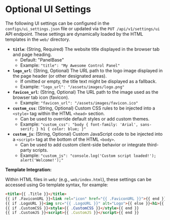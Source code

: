 # Optional UI Settings

The following UI settings can be configured in the `configs/ui_settings.json` file or updated via the `PUT /api/v1/settings/ui` API endpoint. These settings are dynamically loaded by the HTML templates in the `web/` directory.

- **`title`**: (String, Required) The website title displayed in the browser tab and page heading.
  - Default: "PanelBase"
  - Example: `"title": "My Awesome Control Panel"`
- **`logo_url`**: (String, Optional) The URL path to the logo image displayed in the page header (or other designated areas).
  - If omitted or empty, the title text might be displayed as a fallback.
  - Example: `"logo_url": "/assets/images/logo.png"`
- **`favicon_url`**: (String, Optional) The URL path to the image used as the browser tab icon (favicon).
  - Example: `"favicon_url": "/assets/images/favicon.ico"`
- **`custom_css`**: (String, Optional) Custom CSS rules to be injected into a `<style>` tag within the HTML `<head>` section.
  - Can be used to override default styles or add custom themes.
  - Example: `"custom_css": "body { font-family: 'Arial', sans-serif; } h1 { color: blue; }"`
- **`custom_js`**: (String, Optional) Custom JavaScript code to be injected into a `<script>` tag at the bottom of the HTML `<body>`.
  - Can be used to add custom client-side behavior or integrate third-party scripts.
  - Example: `"custom_js": "console.log('Custom script loaded!'); alert('Welcome!');"`

**Template Integration:**

Within HTML files in `web/` (e.g., `web/index.html`), these settings can be accessed using Go template syntax, for example:

```html
<title>{{ .Title }}</title>
{{ if .FaviconURL }}<link rel="icon" href="{{ .FaviconURL }}">{{ end }}
{{ if .LogoURL }}<img src="{{ .LogoURL }}" alt="Logo">{{ else }}<h1>{{ .Title }}</h1>{{ end }}
{{ if .CustomCSS }}<style>{{ .CustomCSS }}</style>{{ end }}
{{ if .CustomJS }}<script>{{ .CustomJS }}</script>{{ end }}
```
